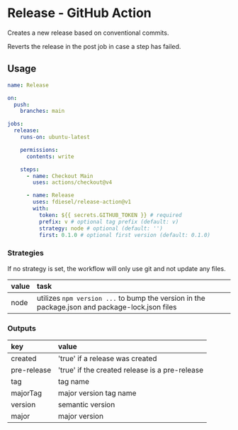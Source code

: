 # Release - GitHub Action

Creates a new release based on conventional commits.

Reverts the release in the post job in case a step has failed.

## Usage

```yml
name: Release

on:
  push:
    branches: main

jobs:
  release:
    runs-on: ubuntu-latest

    permissions:
      contents: write

    steps:
      - name: Checkout Main
        uses: actions/checkout@v4

      - name: Release
        uses: fdiesel/release-action@v1
        with:
          token: ${{ secrets.GITHUB_TOKEN }} # required
          prefix: v # optional tag prefix (default: v)
          strategy: node # optional (default: '')
          first: 0.1.0 # optional first version (default: 0.1.0)
```

### Strategies

If no strategy is set, the workflow will only use git and not update any files.

| value | task                                                                                           |
| :---- | :--------------------------------------------------------------------------------------------- |
| node  | utilizes `npm version ...` to bump the version in the package.json and package-lock.json files |

### Outputs

| key         | value                                          |
| :---------- | :--------------------------------------------- |
| created     | 'true' if a release was created                |
| pre-release | 'true' if the created release is a pre-release |
| tag         | tag name                                       |
| majorTag    | major version tag name                         |
| version     | semantic version                               |
| major       | major version                                  |
